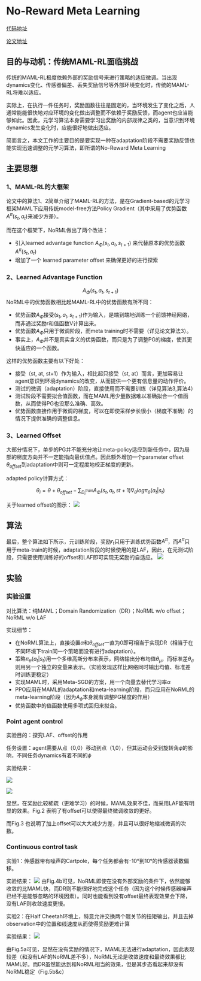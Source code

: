 # No-Reward Meta Learning
[代码地址](https://github.com/google-research/google-research/tree/master/norml)

[论文地址](https://arxiv.org/pdf/1903.01063.pdf)

## 目的与动机：传统MAML-RL面临挑战
传统的MAML-RL极度依赖外部的奖励信号来进行策略的适应微调。当出现dynamics变化、传感器偏差、丢失奖励信号等外部环境变化时，传统的MAML-RL将难以适应。

实际上，在执行一件任务时，奖励函数往往是固定的，当环境发生了变化之后，人通常能能很快地对应环境的变化做出调整而不依赖于奖励反馈，而agent也应当能够如此。因此，元学习算法本身需要学习出奖励的内部规律之类的，当意识到环境dynamics发生变化时，应能很好地做出适应。

简而言之，本文工作的主要目的是要实现一种在adaptation阶段不需要奖励反馈也能实现迅速调整的元学习算法，即所谓的No-Reward Meta Learning

## 主要思想
### 1、MAML-RL的大框架
论文中的算法1、2简单介绍了MAML-RL的方法，是在Gradient-based的元学习框架MAML下应用传统model-free方法Policy Gradient（其中采用了优势函数 $A^\pi(s_t, a_t)$来减少方差）。

而在这个框架下，NoRML做出了两个改进：
* 引入learned advantage function  $A_\Phi(s_t, a_t, s_{t+1})$ 来代替原本的优势函数 $A^\pi(s_t, a_t)$
* 增加了一个 learned parameter offset 来确保更好的进行探索
 
### 2、Learned Advantage Function
$$ A_\Phi(s_t, a_t, s_{t+1}) $$
NoRML中的优势函数相比起MAML-RL中的优势函数有所不同：

* 优势函数$A_\Phi$接受$(s_t, a_t, s_{t+1})$作为输入，是端到端地训练一个前馈神经网络，而非通过奖励r和值函数V计算出来。
* 优势函数$A_\Phi$只用于微调阶段，而meta training时不需要（详见论文算法3）。
* 事实上，$A_\Phi$并不是真实含义的优势函数，而只是为了调整PG的梯度，使其更快适应的一个函数。

这样的优势函数主要有以下好处：

* 接受（st, at, st+1）作为输入，相比起只接受（st, at）而言，更加容易让agent意识到环境dynamics的改变，从而提供一个更有信息量的动作评价。
* 测试的微调（adaptation）阶段，直接使用而不需要训练（详见算法3,算法4）
* 测试阶段不需要拟合值函数，而在MAML用少量数据难以准确拟合一个值函数，从而使得PG也没那么准确、高效。
* 优势函数直接作用于微调的梯度，可以在即使采样步长很小（梯度不准确）的情况下提供准确的调整信息。

### 3、Learned Offset
大部分情况下，单步的PG并不能充分地让meta-policy适应到新任务中，因为局部的梯度方向并不一定能指向最优值点。因此额外增加一个parameter offset $\theta_{offset}$到adaptation中则可一定程度地校正梯度的更新。

adapted policy计算方式：

$$ \theta_i=\theta + \theta_{offset} -\sum_{D_i^{train}}A_\Phi(s_t, a_t, s{t+1})\nabla_\theta log \pi_\theta(a_t|s_t)  $$

关于learned offset的图示：
![](https://github.com/JasonTOKO/RL_paper_reading/blob/master/figure/NoRML_fig1.png)

## 算法
最后，整个算法如下所示，元训练阶段，奖励$r_t$只用于训练优势函数$A^\pi$，而$A^\pi$只用于meta-train的时候，adaptation阶段的时候使用的是LAF，因此，在元测试阶段，只需要使用训练好的offset和LAF即可实现无奖励的自适应。
![](https://github.com/JasonTOKO/RL_paper_reading/blob/master/figure/NoRML_algo3&4.png)

## 实验
### 实验设置
对比算法：纯MAML；Domain Randomization（DR）；NoRML w/o offset；NoRML w/o LAF

实现细节：
* 在NoRML算法上，直接设置$\alpha$和$\theta_{offset}$一直为0即可相当于实现DR（相当于在不同环境下train同一个策略而没有进行adaptation）。
* 策略$\pi_\theta(a_t|s_t)$用一个多维高斯分布来表示，网络输出分布均值$\theta_\mu$，而标准差$\theta_\sigma$则用另一个独立的变量来表示。（实验发现这样比网络同时输出均值、标准差时训练更稳定）
* 实现MAML时，采用Meta-SGD的方案，用一个向量去替代学习率$\alpha$
* PPO应用在MAML的adaptation和meta-learning阶段，而只应用在NoRML的meta-learning阶段（因为$A_\phi$本身就有调整PG梯度的作用）
* 优势函数中的值函数使用多项式回归来拟合。

### Point agent control 
实验目的：探究LAF、offset的作用

任务设置：agent需要从点（0,0）移动到点（1,0），但其运动会受到旋转角$\phi$的影响，不同任务dynamics有着不同的$\phi$

实验结果：

![](https://github.com/JasonTOKO/RL_paper_reading/blob/master/figure/NoRML_fig2.png)

![](https://github.com/JasonTOKO/RL_paper_reading/blob/master/figure/NoRML_fig3.png)

显然，在奖励比较稀疏（更难学习）的时候，MAML效果不佳，而采用LAF能有明显的效果。Fig.2 表明了有offset可以使得最终微调收敛的更好。

而Fig.3 也说明了加上offset可以大大减少方差，并且可以很好地缩减微调的次数。

### Continuous control task
实验1：传感器带有噪声的Cartpole，每个任务都会有-10°到10°的传感器读数偏移。

实验结果：
![](https://github.com/JasonTOKO/RL_paper_reading/blob/master/figure/NoRML_fig4.png)
由Fig.4b可见，NoRML即使在没有外部奖励的条件下，依然能够收敛的比MAML快，而DR则不能很好地完成这个任务（因为这个时候传感器噪声已经不是能够忽略的环境因素）。同时也能看到没有offset最终表现效果会下降，没有LAF则收敛速度更慢。

实验2：在Half Cheetah环境上，特意允许交换两个髋关节的扭矩输出，并且去掉observation中的位置和线速度从而使得奖励更难计算

实验结果：
![](https://github.com/JasonTOKO/RL_paper_reading/blob/master/figure/NoRML_fig5.png)

由Fig.5a可见，显然在没有奖励的情况下，MAML无法进行adaptation，因此表现较差（和没有LAF的NoRML差不多），NoRML无论是收敛速度和最终效果都比MAML好。而DR虽然能达到和NoRML相当的效果，但是其步态看起来却没有NoRML稳定（Fig.5b&c）
